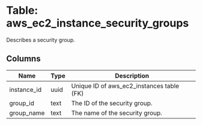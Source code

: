 
# Table: aws_ec2_instance_security_groups
Describes a security group.
## Columns
| Name        | Type           | Description  |
| ------------- | ------------- | -----  |
|instance_id|uuid|Unique ID of aws_ec2_instances table (FK)|
|group_id|text|The ID of the security group.|
|group_name|text|The name of the security group.|
